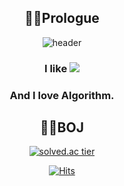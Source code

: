<div align="center">
  
## 🧙‍♂️Prologue
![header](https://capsule-render.vercel.app/api?type=waving&color=gradient&height=265&section=header&text=ZAKIE's%20GitHub&fontSize=66&fontAlign=50&fontAlignY=38&animation=twinkling)

  
### I like <img src="https://img.shields.io/badge/C-9999FF?style=flat-square&logo=C&logoColor=white"/>

### And I love Algorithm.<br/>

## 👨‍💻BOJ
[![solved.ac tier](http://mazassumnida.wtf/api/v2/generate_badge?boj=kcj1607)](https://solved.ac/kcj1607)


[![Hits](https://hits.seeyoufarm.com/api/count/incr/badge.svg?url=https%3A%2F%2Fgithub.com%2Fzzaekkii&count_bg=%2304237B&title_bg=%234C4C4C&icon=rust.svg&icon_color=%23A8D2FA&title=HITS&edge_flat=false)](https://hits.seeyoufarm.com)
</div>

